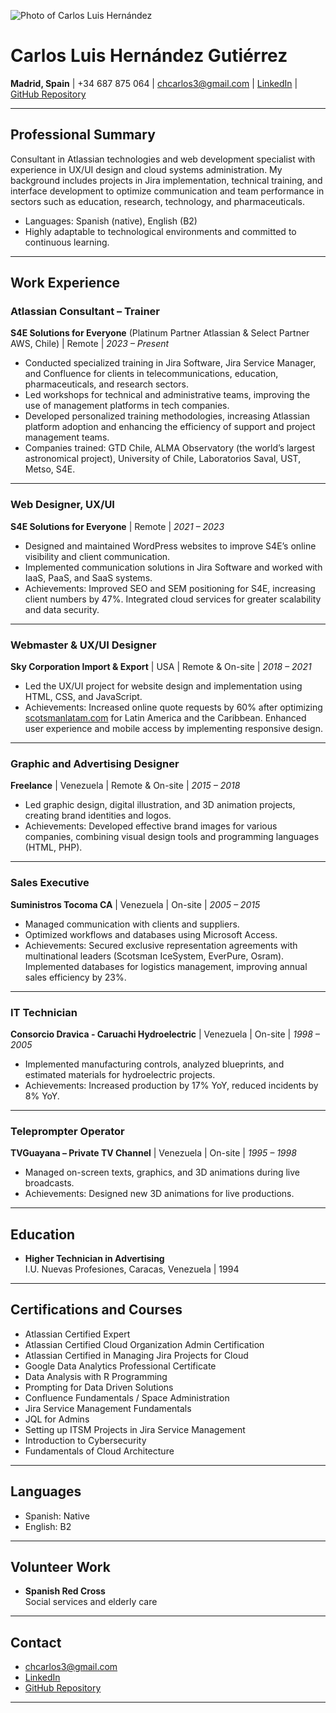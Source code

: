 ![Photo of Carlos Luis Hernández](./Container/img/0.5x/20241111_My_foto@0.5x.png)

# Carlos Luis Hernández Gutiérrez

**Madrid, Spain** | +34 687 875 064 | [chcarlos3@gmail.com](mailto:chcarlos3@gmail.com) | [LinkedIn](https://linkedin.com/in/carloslhg) | [GitHub Repository](https://carloslhg.github.io/Repositorio)

---

## Professional Summary

Consultant in Atlassian technologies and web development specialist with experience in UX/UI design and cloud systems administration. My background includes projects in Jira implementation, technical training, and interface development to optimize communication and team performance in sectors such as education, research, technology, and pharmaceuticals.

- Languages: Spanish (native), English (B2)
- Highly adaptable to technological environments and committed to continuous learning.

---

## Work Experience

### Atlassian Consultant – Trainer  
**S4E Solutions for Everyone** (Platinum Partner Atlassian & Select Partner AWS, Chile) | Remote | *2023 – Present*

- Conducted specialized training in Jira Software, Jira Service Manager, and Confluence for clients in telecommunications, education, pharmaceuticals, and research sectors.
- Led workshops for technical and administrative teams, improving the use of management platforms in tech companies.
- Developed personalized training methodologies, increasing Atlassian platform adoption and enhancing the efficiency of support and project management teams.
- Companies trained: GTD Chile, ALMA Observatory (the world’s largest astronomical project), University of Chile, Laboratorios Saval, UST, Metso, S4E.

---

### Web Designer, UX/UI  
**S4E Solutions for Everyone** | Remote | *2021 – 2023*

- Designed and maintained WordPress websites to improve S4E’s online visibility and client communication.
- Implemented communication solutions in Jira Software and worked with IaaS, PaaS, and SaaS systems.
- Achievements: Improved SEO and SEM positioning for S4E, increasing client numbers by 47%. Integrated cloud services for greater scalability and data security.

---

### Webmaster & UX/UI Designer  
**Sky Corporation Import & Export** | USA | Remote & On-site | *2018 – 2021*

- Led the UX/UI project for website design and implementation using HTML, CSS, and JavaScript.
- Achievements: Increased online quote requests by 60% after optimizing [scotsmanlatam.com](https://scotsmanlatam.com) for Latin America and the Caribbean. Enhanced user experience and mobile access by implementing responsive design.

---

### Graphic and Advertising Designer  
**Freelance** | Venezuela | Remote & On-site | *2015 – 2018*

- Led graphic design, digital illustration, and 3D animation projects, creating brand identities and logos.
- Achievements: Developed effective brand images for various companies, combining visual design tools and programming languages (HTML, PHP).

---

### Sales Executive  
**Suministros Tocoma CA** | Venezuela | On-site | *2005 – 2015*

- Managed communication with clients and suppliers.  
- Optimized workflows and databases using Microsoft Access.
- Achievements: Secured exclusive representation agreements with multinational leaders (Scotsman IceSystem, EverPure, Osram). Implemented databases for logistics management, improving annual sales efficiency by 23%.

---

### IT Technician  
**Consorcio Dravica - Caruachi Hydroelectric** | Venezuela | On-site | *1998 – 2005*

- Implemented manufacturing controls, analyzed blueprints, and estimated materials for hydroelectric projects.
- Achievements: Increased production by 17% YoY, reduced incidents by 8% YoY.

---

### Teleprompter Operator  
**TVGuayana – Private TV Channel** | Venezuela | On-site | *1995 – 1998*

- Managed on-screen texts, graphics, and 3D animations during live broadcasts.
- Achievements: Designed new 3D animations for live productions.

---

## Education

- **Higher Technician in Advertising**  
  I.U. Nuevas Profesiones, Caracas, Venezuela | 1994

---

## Certifications and Courses

- Atlassian Certified Expert
- Atlassian Certified Cloud Organization Admin Certification
- Atlassian Certified in Managing Jira Projects for Cloud
- Google Data Analytics Professional Certificate
- Data Analysis with R Programming
- Prompting for Data Driven Solutions
- Confluence Fundamentals / Space Administration
- Jira Service Management Fundamentals
- JQL for Admins
- Setting up ITSM Projects in Jira Service Management
- Introduction to Cybersecurity
- Fundamentals of Cloud Architecture

---

## Languages

- Spanish: Native
- English: B2

---

## Volunteer Work

- **Spanish Red Cross**  
  Social services and elderly care

---

## Contact

- [chcarlos3@gmail.com](mailto:chcarlos3@gmail.com)
- [LinkedIn](https://linkedin.com/in/carloslhg)
- [GitHub Repository](https://carloslhg.github.io/Repositorio)

---
